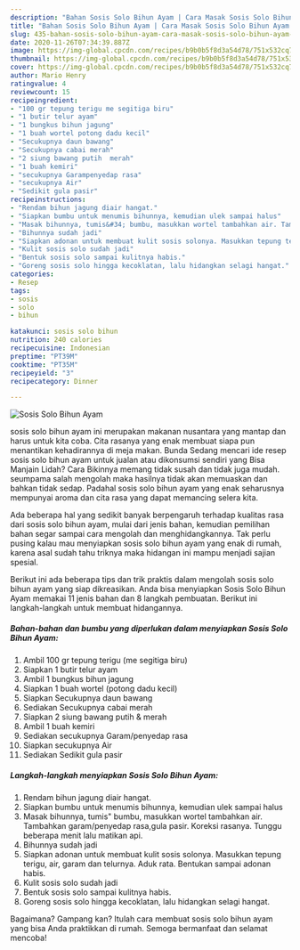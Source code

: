 ```yaml
---
description: "Bahan Sosis Solo Bihun Ayam | Cara Masak Sosis Solo Bihun Ayam Yang Lezat"
title: "Bahan Sosis Solo Bihun Ayam | Cara Masak Sosis Solo Bihun Ayam Yang Lezat"
slug: 435-bahan-sosis-solo-bihun-ayam-cara-masak-sosis-solo-bihun-ayam-yang-lezat
date: 2020-11-26T07:34:39.887Z
image: https://img-global.cpcdn.com/recipes/b9b0b5f8d3a54d78/751x532cq70/sosis-solo-bihun-ayam-foto-resep-utama.jpg
thumbnail: https://img-global.cpcdn.com/recipes/b9b0b5f8d3a54d78/751x532cq70/sosis-solo-bihun-ayam-foto-resep-utama.jpg
cover: https://img-global.cpcdn.com/recipes/b9b0b5f8d3a54d78/751x532cq70/sosis-solo-bihun-ayam-foto-resep-utama.jpg
author: Mario Henry
ratingvalue: 4
reviewcount: 15
recipeingredient:
- "100 gr tepung terigu me segitiga biru"
- "1 butir telur ayam"
- "1 bungkus bihun jagung"
- "1 buah wortel potong dadu kecil"
- "Secukupnya daun bawang"
- "Secukupnya cabai merah"
- "2 siung bawang putih  merah"
- "1 buah kemiri"
- "secukupnya Garampenyedap rasa"
- "secukupnya Air"
- "Sedikit gula pasir"
recipeinstructions:
- "Rendam bihun jagung diair hangat."
- "Siapkan bumbu untuk menumis bihunnya, kemudian ulek sampai halus"
- "Masak bihunnya, tumis&#34; bumbu, masukkan wortel tambahkan air. Tambahkan garam/penyedap rasa,gula pasir. Koreksi rasanya. Tunggu beberapa menit lalu matikan api."
- "Bihunnya sudah jadi"
- "Siapkan adonan untuk membuat kulit sosis solonya. Masukkan tepung terigu, air, garam dan telurnya. Aduk rata. Bentukan sampai adonan habis."
- "Kulit sosis solo sudah jadi"
- "Bentuk sosis solo sampai kulitnya habis."
- "Goreng sosis solo hingga kecoklatan, lalu hidangkan selagi hangat."
categories:
- Resep
tags:
- sosis
- solo
- bihun

katakunci: sosis solo bihun 
nutrition: 240 calories
recipecuisine: Indonesian
preptime: "PT39M"
cooktime: "PT35M"
recipeyield: "3"
recipecategory: Dinner

---
```



![Sosis Solo Bihun Ayam](https://img-global.cpcdn.com/recipes/b9b0b5f8d3a54d78/751x532cq70/sosis-solo-bihun-ayam-foto-resep-utama.jpg)


sosis solo bihun ayam ini merupakan makanan nusantara yang mantap dan harus untuk kita coba. Cita rasanya yang enak membuat siapa pun menantikan kehadirannya di meja makan.
Bunda Sedang mencari ide resep sosis solo bihun ayam untuk jualan atau dikonsumsi sendiri yang Bisa Manjain Lidah? Cara Bikinnya memang tidak susah dan tidak juga mudah. seumpama salah mengolah maka hasilnya tidak akan memuaskan dan bahkan tidak sedap. Padahal sosis solo bihun ayam yang enak seharusnya mempunyai aroma dan cita rasa yang dapat memancing selera kita.



Ada beberapa hal yang sedikit banyak berpengaruh terhadap kualitas rasa dari sosis solo bihun ayam, mulai dari jenis bahan, kemudian pemilihan bahan segar sampai cara mengolah dan menghidangkannya. Tak perlu pusing kalau mau menyiapkan sosis solo bihun ayam yang enak di rumah, karena asal sudah tahu triknya maka hidangan ini mampu menjadi sajian spesial.


Berikut ini ada beberapa tips dan trik praktis dalam mengolah sosis solo bihun ayam yang siap dikreasikan. Anda bisa menyiapkan Sosis Solo Bihun Ayam memakai 11 jenis bahan dan 8 langkah pembuatan. Berikut ini langkah-langkah untuk membuat hidangannya.

<!--inarticleads1-->

##### Bahan-bahan dan bumbu yang diperlukan dalam menyiapkan Sosis Solo Bihun Ayam:

1. Ambil 100 gr tepung terigu (me segitiga biru)
1. Siapkan 1 butir telur ayam
1. Ambil 1 bungkus bihun jagung
1. Siapkan 1 buah wortel (potong dadu kecil)
1. Siapkan Secukupnya daun bawang
1. Sediakan Secukupnya cabai merah
1. Siapkan 2 siung bawang putih &amp; merah
1. Ambil 1 buah kemiri
1. Sediakan secukupnya Garam/penyedap rasa
1. Siapkan secukupnya Air
1. Sediakan Sedikit gula pasir




<!--inarticleads2-->

##### Langkah-langkah menyiapkan Sosis Solo Bihun Ayam:

1. Rendam bihun jagung diair hangat.
1. Siapkan bumbu untuk menumis bihunnya, kemudian ulek sampai halus
1. Masak bihunnya, tumis&#34; bumbu, masukkan wortel tambahkan air. Tambahkan garam/penyedap rasa,gula pasir. Koreksi rasanya. Tunggu beberapa menit lalu matikan api.
1. Bihunnya sudah jadi
1. Siapkan adonan untuk membuat kulit sosis solonya. Masukkan tepung terigu, air, garam dan telurnya. Aduk rata. Bentukan sampai adonan habis.
1. Kulit sosis solo sudah jadi
1. Bentuk sosis solo sampai kulitnya habis.
1. Goreng sosis solo hingga kecoklatan, lalu hidangkan selagi hangat.




Bagaimana? Gampang kan? Itulah cara membuat sosis solo bihun ayam yang bisa Anda praktikkan di rumah. Semoga bermanfaat dan selamat mencoba!

